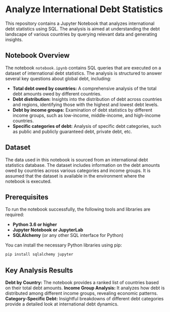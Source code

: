 # Analyze International Debt Statistics

This repository contains a Jupyter Notebook that analyzes international debt statistics using SQL. The analysis is aimed at understanding the debt landscape of various countries by querying relevant data and generating insights.

## Notebook Overview

The notebook `notebook.ipynb` contains SQL queries that are executed on a dataset of international debt statistics. The analysis is structured to answer several key questions about global debt, including:

- **Total debt owed by countries:** A comprehensive analysis of the total debt amounts owed by different countries.
- **Debt distribution:** Insights into the distribution of debt across countries and regions, identifying those with the highest and lowest debt levels.
- **Debt by income groups:** Examination of debt statistics by different income groups, such as low-income, middle-income, and high-income countries.
- **Specific categories of debt:** Analysis of specific debt categories, such as public and publicly guaranteed debt, private debt, etc.

## Dataset

The data used in this notebook is sourced from an international debt statistics database. The dataset includes information on the debt amounts owed by countries across various categories and income groups. It is assumed that the dataset is available in the environment where the notebook is executed.

## Prerequisites

To run the notebook successfully, the following tools and libraries are required:

- **Python 3.6 or higher**
- **Jupyter Notebook or JupyterLab**
- **SQLAlchemy** (or any other SQL interface for Python)

You can install the necessary Python libraries using pip:

  ```bash
  pip install sqlalchemy jupyter
  ```
## Key Analysis Results

**Debt by Country:** The notebook provides a ranked list of countries based on their total debt amounts.
**Income Group Analysis:** It analyzes how debt is distributed among different income groups, revealing economic patterns.
**Category-Specific Debt:** Insightful breakdowns of different debt categories provide a detailed look at international debt dynamics.

